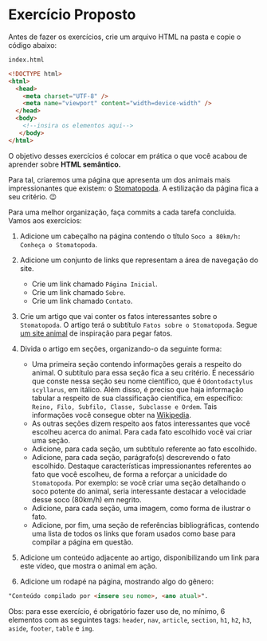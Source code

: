 # Exercício Proposto

Antes de fazer os exercícios, crie um arquivo HTML na pasta e copie o código abaixo:

`index.html`

```html
<!DOCTYPE html>
<html>
  <head>
    <meta charset="UTF-8" />
    <meta name="viewport" content="width=device-width" />
  </head>
  <body>
    <!--insira os elementos aqui-->
   </body>
</html>
```

O objetivo desses exercícios é colocar em prática o que você acabou de aprender sobre **HTML semântico.**

Para tal, criaremos uma página que apresenta um dos animais mais impressionantes que existem: o [Stomatopoda](https://www.nationalgeographic.com/science/article/natures-most-amazing-eyes-just-got-a-bit-weirder). A estilização da página fica a seu critério. 😉

Para uma melhor organização, faça commits a cada tarefa concluída. Vamos aos exercícios:

1. Adicione um cabeçalho na página contendo o título `Soco a 80km/h: Conheça o Stomatopoda`.

2. Adicione um conjunto de links que representam a área de navegação do site.
    - Crie um link chamado `Página Inicial`.
    - Crie um link chamado `Sobre`.
    - Crie um link chamado `Contato`.

3. Crie um artigo que vai conter os fatos interessantes sobre o `Stomatopoda`. O artigo terá o subtítulo `Fatos sobre o Stomatopoda`. Segue [um site animal](https://theoatmeal.com/comics/mantis_shrimp) de inspiração para pegar fatos.

4. Divida o artigo em seções, organizando-o da seguinte forma:
    - Uma primeira seção contendo informações gerais a respeito do animal. O subtítulo para essa seção fica a seu critério. É necessário que conste nessa seção seu nome científico, que é `Odontodactylus scyllarus`, em itálico. Além disso, é preciso que haja informação tabular a respeito de sua classificação científica, em específico: `Reino, Filo, Subfilo, Classe, Subclasse e Ordem`. Tais informações você consegue obter na [Wikipedia](https://pt.wikipedia.org/wiki/Stomatopoda).
    - As outras seções dizem respeito aos fatos interessantes que você escolheu acerca do animal. Para cada fato escolhido você vai criar uma seção.
    - Adicione, para cada seção, um subtítulo referente ao fato escolhido.
    - Adicione, para cada seção, parágrafo(s) descrevendo o fato escolhido. Destaque características impressionantes referentes ao fato que você escolheu, de forma a reforçar a unicidade do `Stomatopoda`. Por exemplo: se você criar uma seção detalhando o soco potente do animal, seria interessante destacar a velocidade desse soco (80km/h) em negrito.
    - Adicione, para cada seção, uma imagem, como forma de ilustrar o fato.
    - Adicione, por fim, uma seção de referências bibliográficas, contendo uma lista de todos os links que foram usados como base para compilar a página em questão.

5. Adicione um conteúdo adjacente ao artigo, disponibilizando um link para este vídeo, que mostra o animal em ação.

6. Adicione um rodapé na página, mostrando algo do gênero:
```html
"Conteúdo compilado por <insere seu nome>, <ano atual>".
```

Obs: para esse exercício, é obrigatório fazer uso de, no mínimo, 6 elementos com as seguintes tags: `header`, `nav`, `article`, `section`, `h1`, `h2`, `h3`, `aside`, `footer`, `table` e `img`.